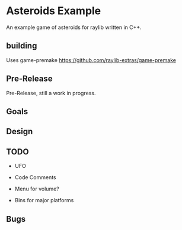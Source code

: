 # Asteroids Example
An example game of asteroids for raylib written in C++.

## building
Uses game-premake
https://github.com/raylib-extras/game-premake

## Pre-Release
Pre-Release, still a work in progress.

## Goals


## Design


## TODO
* UFO

* Code Comments

* Menu for volume?
* Bins for major platforms

## Bugs